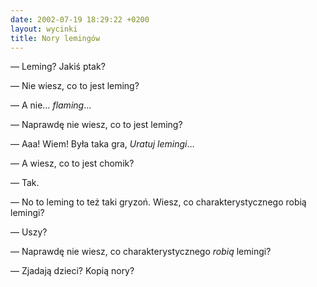 ```yaml
---
date: 2002-07-19 18:29:22 +0200
layout: wycinki
title: Nory lemingów
---
```


— Leming? Jakiś ptak?

— Nie wiesz, co to jest leming?

— A nie… _flaming_…

— Naprawdę nie wiesz, co to jest leming?

— Aaa! Wiem! Była taka gra, <cite>Uratuj lemingi</cite>…

— A wiesz, co to jest chomik?

— Tak.

— No to leming to też taki gryzoń. Wiesz, co charakterystycznego robią lemingi?

— Uszy?

— Naprawdę nie wiesz, co charakterystycznego _robią_ lemingi?

— Zjadają dzieci? Kopią nory?
